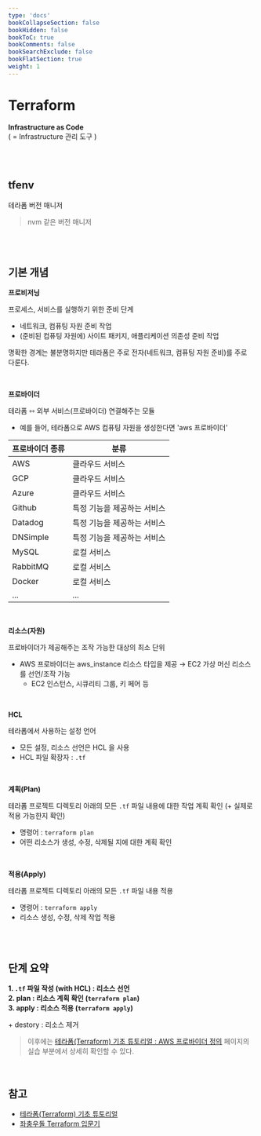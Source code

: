 ```yaml
---
type: 'docs'
bookCollapseSection: false
bookHidden: false
bookToC: true
bookComments: false
bookSearchExclude: false
bookFlatSection: true
weight: 1
---
```


# Terraform

**Infrastructure as Code** <br>
( = Infrastructure 관리 도구 )

<br><br>

## tfenv

테라폼 버전 매니저

> nvm 같은 버전 매니저

<br><br>

## 기본 개념

**프로비저닝**

프로세스, 서비스를 실행하기 위한 준비 단계

- 네트워크, 컴퓨팅 자원 준비 작업
- (준비된 컴퓨팅 자원에) 사이트 패키지, 애플리케이션 의존성 준비 작업

명확한 경계는 불분명하지만 테라폼은 주로 전자(네트워크, 컴퓨팅 자원 준비)를 주로 다룬다.

<br>

**프로바이더**

테라폼 ⇿ 외부 서비스(프로바이더) 연결해주는 모듈
- 예를 들어, 테라폼으로 AWS 컴퓨팅 자원을 생성한다면 'aws 프로바이더'

|프로바이더 종류|분류|
|-|-|
|AWS|클라우드 서비스|
|GCP|클라우드 서비스|
|Azure|클라우드 서비스|
|Github|특정 기능을 제공하는 서비스|
|Datadog|특정 기능을 제공하는 서비스|
|DNSimple|특정 기능을 제공하는 서비스|
|MySQL|로컬 서비스|
|RabbitMQ|로컬 서비스|
|Docker|로컬 서비스|
|...|...|

<br>

**리소스(자원)**

프로바이더가 제공해주는 조작 가능한 대상의 최소 단위
- AWS 프로바이더는 aws_instance 리소스 타입을 제공 → EC2 가상 머신 리소스를 선언/조작 가능
  - EC2 인스턴스, 시큐리티 그룹, 키 페어 등

<br>

**HCL**

테라폼에서 사용하는 설정 언어
- 모든 설정, 리소스 선언은 HCL 을 사용
- HCL 파일 확장자 : `.tf`

<br>

**계획(Plan)**

테라폼 프로젝트 디렉토리 아래의 모든 `.tf` 파일 내용에 대한 작업 계획 확인 (+ 실제로 적용 가능한지 확인)

- 명령어 : `terraform plan`
- 어떤 리소스가 생성, 수정, 삭제될 지에 대한 계획 확인

<br>

**적용(Apply)**

테라폼 프로젝트 디렉토리 아래의 모든 `.tf` 파일 내용 적용

- 명령어 : `terraform apply`
- 리소스 생성, 수정, 삭제 작업 적용

<br><br>

## 단계 요약

**1. `.tf` 파일 작성 (with HCL) : 리소스 선언** <br>
**2. plan : 리소스 계획 확인 (`terraform plan`)** <br>
**3. apply : 리소스 적용 (`terraform apply`)** <br>

\+ destory : 리소스 제거

> 이후에는 [테라폼(Terraform) 기초 튜토리얼 : AWS 프로바이더 정의](https://www.44bits.io/ko/post/terraform_introduction_infrastrucute_as_code#%EB%91%90-%EB%B2%88%EC%A7%B8-%EB%8B%A8%EA%B3%84---hcl%EB%A1%9C-%EB%A6%AC%EC%86%8C%EC%8A%A4-%EC%A0%95%EC%9D%98%ED%95%98%EA%B3%A0-aws%EC%97%90-%ED%94%84%EB%A1%9C%EB%B9%84%EC%A0%80%EB%8B%9D) 페이지의 실습 부분에서 상세히 확인할 수 있다.

<br>

## 참고

- [테라폼(Terraform) 기초 튜토리얼](https://www.44bits.io/ko/post/terraform_introduction_infrastrucute_as_code)
- [좌충우돌 Terraform 입문기](https://techblog.woowahan.com/2646/)